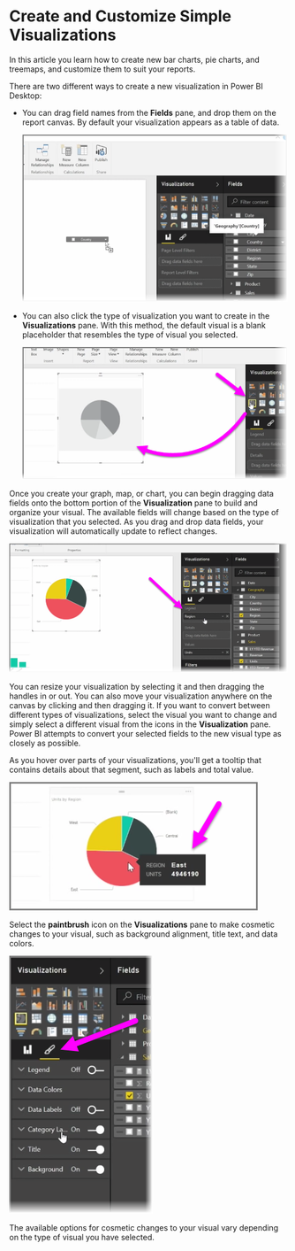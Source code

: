 <properties
   pageTitle="Create and Customize Simple Visualizations"
   description="Customize three common types of visuals"
   services="powerbi"
   documentationCenter=""
   authors="davidiseminger"
   manager="mblythe"
   backup=""
   editor=""
   tags=""
   qualityFocus="no"
   qualityDate=""
   featuredVideoId="IkJda4O7oGs"
   featuredVideoThumb=""
   courseDuration="8m"/>

<tags
   ms.service="powerbi"
   ms.devlang="NA"
   ms.topic="get-started-article"
   ms.tgt_pltfrm="NA"
   ms.workload="powerbi"
   ms.date="06/06/2017"
   ms.author="davidi"/>

# Create and Customize Simple Visualizations

In this article you learn how to create new bar charts, pie charts, and treemaps, and customize them to suit your reports.

There are two different ways to create a new visualization in Power BI Desktop:

-   You can drag field names from the **Fields** pane, and drop them on the report canvas. By default your visualization appears as a table of data.

    ![](media/powerbi-learning-3-2-create-customize-simple-visualizations/3-2_1.png)

-   You can also click the type of visualization you want to create in the **Visualizations** pane. With this method, the default visual is a blank placeholder that resembles the type of visual you selected.

    ![](media/powerbi-learning-3-2-create-customize-simple-visualizations/3-2_2.png)

Once you create your graph, map, or chart, you can begin dragging data fields onto the bottom portion of the **Visualization** pane to build and organize your visual. The available fields will change based on the type of visualization that you selected. As you drag and drop data fields, your visualization will automatically update to reflect changes.

![](media/powerbi-learning-3-2-create-customize-simple-visualizations/3-2_3.png)

You can resize your visualization by selecting it and then dragging the handles in or out. You can also move your visualization anywhere on the canvas by clicking and then dragging it. If you want to convert between different types of visualizations, select the visual you want to change and simply select a different visual from the icons in the **Visualization** pane. Power BI attempts to convert your selected fields to the new visual type as closely as possible.

As you hover over parts of your visualizations, you'll get a tooltip that contains details about that segment, such as labels and total value.

![](media/powerbi-learning-3-2-create-customize-simple-visualizations/3-2_4.png)

Select the **paintbrush** icon on the **Visualizations** pane to make cosmetic changes to your visual, such as background alignment, title text, and data colors.

![](media/powerbi-learning-3-2-create-customize-simple-visualizations/3-2_5.png)

The available options for cosmetic changes to your visual vary depending on the type of visual you have selected.
